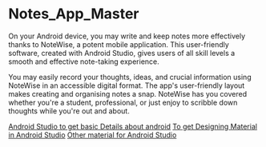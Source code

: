 # Notes_App_Master
On your Android device, you may write and keep notes more effectively thanks to NoteWise, a potent mobile application. This user-friendly software, created with Android Studio, gives users of all skill levels a smooth and effective note-taking experience.

You may easily record your thoughts, ideas, and crucial information using NoteWise in an accessible digital format. The app's user-friendly layout makes creating and organising notes a snap. NoteWise has you covered whether you're a student, professional, or just enjoy to scribble down thoughts while you're out and about.

[Android Studio to get basic Details about android](https://developer.android.com/studio)
[To get Designing Material in Android Studio](https://developer.android.com/design/ui)
[Other material for Android Studio](https://developer.android.com/design/ui/mobile)
